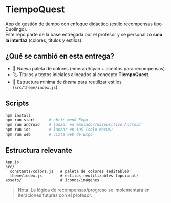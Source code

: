 # TiempoQuest

App de gestión de tiempo con enfoque didáctico (estilo recompensas tipo Duolingo).  
Este repo parte de la base entregada por el profesor y se personalizó **solo la interfaz** (colores, títulos y estilos).

## ¿Qué se cambió en esta entrega?
- 🎨 Nueva paleta de colores (emerald/cyan + acentos para recompensas).
- 🏷️ Títulos y textos iniciales alineados al concepto **TiempoQuest**.
- 🧩 Estructura mínima de _theme_ para reutilizar estilos (`src/theme/index.js`).

## Scripts
```bash
npm install
npm run start      # abrir menú Expo
npm run android    # lanzar en emulador/dispositivo Android
npm run ios        # lanzar en iOS (solo macOS)
npm run web        # vista web de Expo
```

## Estructura relevante
```
App.js
src/
  constants/colors.js   # paleta de colores (editable)
  theme/index.js        # estilos reutilizables (opcional)
assets/                 # íconos/imágenes
```

> Nota: La lógica de recompensas/progreso se implementará en iteraciones futuras con el profesor.
